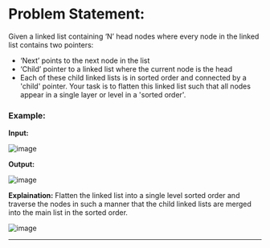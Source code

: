 # Problem Statement: 
Given a linked list containing ‘N’ head nodes where every node in the linked list contains two pointers:

- ‘Next’ points to the next node in the list
- ‘Child’ pointer to a linked list where the current node is the head
- Each of these child linked lists is in sorted order and connected by a 'child' pointer. Your task is to flatten this linked list such that all nodes appear in a single layer or level in a 'sorted order'.

### Example:

**Input:**

![image](https://github.com/user-attachments/assets/3b3c833a-4370-4f7a-85a7-7ccda3c57759)

**Output:**

![image](https://github.com/user-attachments/assets/1a005f1b-21b7-42d4-a23e-2d6c44ce51e4)

**Explaination:**  Flatten the linked list into a single level sorted order and traverse the nodes in such a manner that the child linked lists are merged into the main list in the sorted order.

![image](https://github.com/user-attachments/assets/e72ef0ab-7b76-4600-9dec-e60dc3523f40)

---


